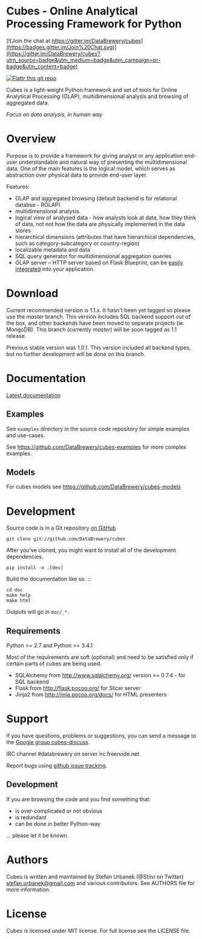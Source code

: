 Cubes - Online Analytical Processing Framework for Python
=========================================================

[![Join the chat at https://gitter.im/DataBrewery/cubes](https://badges.gitter.im/Join%20Chat.svg)](https://gitter.im/DataBrewery/cubes?utm_source=badge&utm_medium=badge&utm_campaign=pr-badge&utm_content=badge)

[![Flattr this git repo](http://api.flattr.com/button/flattr-badge-large.png)](https://flattr.com/submit/auto?user_id=Stiivi&url=https://github.com/databrewery/cubes&title=Cubes&language=&tags=github&category=software)

Cubes is a light-weight Python framework and set of tools for Online
Analytical Processing (OLAP), multidimensional analysis and browsing of
aggregated data.

*Focus on data analysis, in human way*


Overview
========

Purpose is to provide a framework for giving analyst or any application
end-user understandable and natural way of presenting the multidimensional
data. One of the main features is the logical model, which serves as
abstraction over physical data to provide end-user layer.

Features:

* OLAP and aggregated browsing (default backend is for relational databse -
  ROLAP)
* multidimensional analysis
* logical view of analysed data - how analysts look at data, how they think of
  data, not not how the data are physically implemented in the data stores
* hierarchical dimensions (attributes that have hierarchical dependencies,
  such as category-subcategory or country-region)
* localizable metadata and data
* SQL query generator for multidimensional aggregation queries
* OLAP server – HTTP server based on Flask Blueprint, can be [easily
  integrated](http://pythonhosted.org/cubes/deployment.html) into your
  application.

Download
========

Current recommended version is 1.1.x. It hasn't been yet tagged so please use the *master* branch.
This version includes SQL backend support out of the box, and other backends have been moved to separate
projects (ie. MongoDB). This branch (currently *master*) will be soon tagged as 1.1 release.

Previous stable version was 1.0.1. This version included all backend types, but no further
development will be done on this branch.


Documentation
=============

[Latest documentation](http://cubes.readthedocs.org/en/latest)

Examples
--------

See `examples` directory in the source code repository
for simple examples and use-cases.

See https://github.com/DataBrewery/cubes-examples
for more complex examples.

Models
------

For cubes models see
https://github.com/DataBrewery/cubes-models


Development
============

Source code is in a Git repository [on GitHub](https://github.com/DataBrewery/cubes)

    git clone git://github.com/DataBrewery/cubes

After you've cloned, you might want to install all of the development dependencies.

    pip install -e .[dev]

Build the documentation like so. ::

    cd doc
    make help
    make html

Outputs will go in ``doc/_*``.


Requirements
------------

Python >= 2.7 and Python >= 3.4.1

Most of the requirements are soft (optional) and need to be satisfied only if
certain parts of cubes are being used.

* SQLAlchemy from http://www.sqlalchemy.org/ version >= 0.7.4 - for SQL
  backend
* Flask from http://flask.pocoo.org/ for Slicer server
* Jinja2 from http://jinja.pocoo.org/docs/ for HTML presenters

Support
=======

If you have questions, problems or suggestions, you can send a message to the
[Google group cubes-discuss](http://groups.google.com/group/cubes-discuss).

IRC channel #databrewery on server irc.freenode.net

Report bugs using [github issue
tracking](https://github.com/DataBrewery/cubes/issues).


Development
-----------

If you are browsing the code and you find something that:

* is over-complicated or not obvious
* is redundant
* can be done in better Python-way

... please let it be known.

Authors
=======

Cubes is written and maintained by Stefan Urbanek (@Stiivi on Twitter)
<stefan.urbanek@gmail.com> and various contributors. See AUTHORS file for more
information.


License
=======

Cubes is licensed under MIT license. For full license see the LICENSE file.
